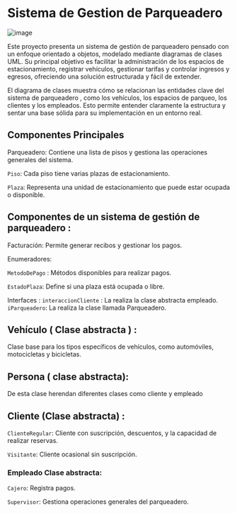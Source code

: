 # Sistema de Gestion de Parqueadero
![image](https://github.com/user-attachments/assets/194c9c30-20ac-45c6-b3ee-66a2d188d5f3)


Este proyecto presenta un sistema de gestión de parqueadero pensado con un enfoque orientado a objetos, modelado mediante diagramas de clases UML. 
Su principal objetivo es facilitar la administración de los espacios de estacionamiento, registrar vehículos, gestionar tarifas y controlar ingresos y egresos, ofreciendo una solución estructurada y fácil de extender.

El diagrama de clases muestra cómo se relacionan las entidades clave del sistema de parqueadero , como los vehículos, los espacios de parqueo, los clientes y los empleados. Esto permite entender claramente la estructura y sentar una base sólida para su implementación en un entorno real.

## Componentes Principales
Parqueadero: Contiene una lista de pisos y gestiona las operaciones generales del sistema.

`Piso`: Cada piso tiene varias plazas de estacionamiento.

`Plaza`: Representa una unidad de estacionamiento que puede estar ocupada o disponible.

## Componentes de un sistema de gestión de parqueadero : 

Facturación: Permite generar recibos y gestionar los pagos.

Enumeradores:

`MetodoDePago` : Métodos disponibles para realizar pagos.

`EstadoPlaza`: Define si una plaza está ocupada o libre.

Interfaces : 
`interaccionCliente` :
La realiza la clase abstracta empleado.
`iParqueadero`:
La realiza la clase llamada Parqueadero.

## Vehículo ( Clase abstracta ) :

Clase base para los tipos específicos de vehículos, como automóviles, motocicletas y bicicletas.
## Persona ( clase abstracta):

De esta clase herendan diferentes clases como cliente y empleado

## Cliente (Clase abstracta) :
`ClienteRegular`: Cliente con suscripción, descuentos, y la capacidad de realizar reservas.

`Visitante`: Cliente ocasional sin suscripción.

### Empleado Clase abstracta:

`Cajero`: Registra pagos.

`Supervisor`: Gestiona operaciones generales del parqueadero.


